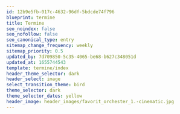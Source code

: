 ```yaml
---
id: 12b9e5fb-017c-4632-96df-5bdcde74f796
blueprint: termine
title: Termine
seo_noindex: false
seo_nofollow: false
seo_canonical_type: entry
sitemap_change_frequency: weekly
sitemap_priority: 0.5
updated_by: 7d709850-5c35-4065-be68-b627c348051d
updated_at: 1655744543
template: termine/index
header_theme_selector: dark
header_select: image
select_transition_theme: bird
theme_selector: dark
theme_selector_dates: yellow
header_image: header_images/favorit_orchester_1.-cinematic.jpg
---
```

